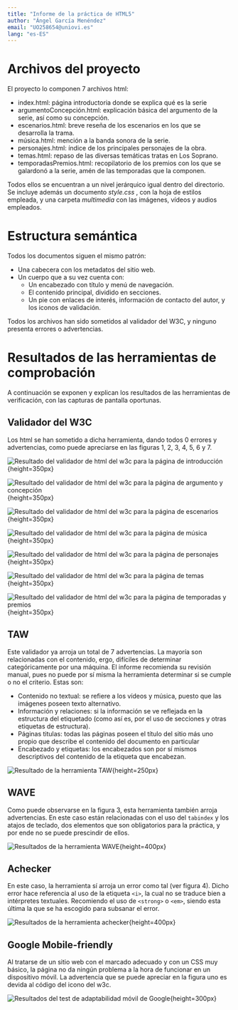 ```yaml
---
title: "Informe de la práctica de HTML5"
author: "Ángel García Menéndez"
email: "UO258654@uniovi.es"
lang: "es-ES"
---
```

# Archivos del proyecto
El proyecto lo componen 7 archivos html:

- index.html: página introductoria donde se explica qué es la serie
- argumentoConcepción.html: explicación básica del argumento de la serie, así como su concepción.
- escenarios.html: breve reseña de los escenarios en los que se desarrolla la trama.
- música.html: mención a la banda sonora de la serie.
- personajes.html: índice de los principales personajes de la obra.
- temas.html: repaso de las diversas temáticas tratas en Los Soprano.
- temporadasPremios.html: recopilatorio de los premios con los que se galardonó a la serie, amén de las temporadas que la componen.

Todos ellos se encuentran a un nivel jerárquico igual dentro del directorio.
Se incluye además un documento _style.css_ , con la hoja de estilos empleada, y una carpeta _multimedia_ con las imágenes, vídeos y audios empleados.

# Estructura semántica

Todos los documentos siguen el mismo patrón:

- Una cabecera con los metadatos del sitio web.
- Un cuerpo que a su vez cuenta con:
    - Un encabezado con título y menú de navegación.
    - El contenido principal, dividido en secciones.
    - Un pie con enlaces de interés, información de contacto del autor, y los iconos de validación.

Todos los archivos han sido sometidos al validador del W3C, y ninguno presenta errores o advertencias.

# Resultados de las herramientas de comprobación

A continuación se exponen y explican los resultados de las herramientas de verificación, con las capturas de pantalla oportunas.

## Validador del W3C

Los html se han sometido a dicha herramienta, dando todos 0 errores y advertencias, como puede apreciarse en las figuras 1, 2, 3, 4, 5, 6 y 7.

![Resultado del validador de html del w3c para la página de introducción](pictures/validator.png){height=350px}

![Resultado del validador de html del w3c para la página de argumento y concepción](pictures/validator2.png){height=350px}

![Resultado del validador de html del w3c para la página de escenarios](pictures/validator3.png){height=350px}

![Resultado del validador de html del w3c para la página de música](pictures/validator4.png){height=350px}

![Resultado del validador de html del w3c para la página de personajes](pictures/validator5.png){height=350px}

![Resultado del validador de html del w3c para la página de temas](pictures/validator6.png){height=350px}

![Resultado del validador de html del w3c para la página de temporadas y premios](pictures/validator7.png){height=350px}

## TAW

Este validador ya arroja un total de 7 advertencias.
La mayoría son relacionadas con el contenido, ergo, difíciles de determinar categóricamente por una máquina.
El informe recomienda su revisión manual, pues no puede por sí misma la herramienta determinar si se cumple o no el criterio.
Estas son:

- Contenido no textual: se refiere a los vídeos y música, puesto que las imágenes poseen texto alternativo.
- Información y relaciones: si la información se ve reflejada en la estructura del etiquetado (como así es, por el uso de secciones y otras etiquetas de estructura).
- Páginas titulas: todas las páginas poseen el título del sitio más uno propio que describe el contenido del documento en particular
- Encabezado y etiquetas: los encabezados son por sí mismos descriptivos del contenido de la etiqueta que encabezan.

![Resultado de la herramienta TAW](pictures/taw.png){height=250px}

## WAVE

Como puede observarse en la figura 3, esta herramienta también arroja advertencias.
En este caso están relacionadas con el uso del `tabindex` y los atajos de teclado, dos elementos que son obligatorios para la práctica, y por ende no se puede prescindir de ellos.

![Resultados de la herramienta WAVE](pictures/wave.png){height=400px}

## Achecker

En este caso, la herramienta sí arroja un error como tal (ver figura 4).
Dicho error hace referencia al uso de la etiqueta `<i>`, la cual no se traduce bien a intérpretes textuales.
Recomiendo el uso de `<strong>` o `<em>`, siendo esta última la que se ha escogido para subsanar el error.

![Resultados de la herramienta achecker](pictures/achecker.png){height=400px}

## Google Mobile-friendly

Al tratarse de un sitio web con el marcado adecuado y con un CSS muy básico, la página no da ningún problema a la hora de funcionar en un dispositivo móvil.
La advertencia que se puede apreciar en la figura uno es devida al código del icono del w3c.

![Resultados del test de adaptabilidad móvil de Google](pictures/google.png){height=300px}
